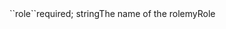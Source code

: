 <tr><td>``role``</td><td>required; string</td><td>The name of the role</td><td>myRole</td><td></td></tr>
